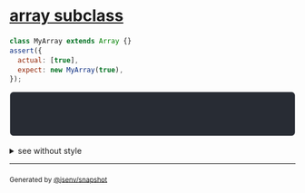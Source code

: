 # [array subclass](../../array.test.js#L165)

```js
class MyArray extends Array {}
assert({
  actual: [true],
  expect: new MyArray(true),
});
```

![img](throw.svg)

<details>
  <summary>see without style</summary>

```console
AssertionError: actual and expect are different

actual: [true]
expect: MyArray [true]
```

</details>

---

<sub>
  Generated by <a href="https://github.com/jsenv/core/tree/main/packages/independent/snapshot">@jsenv/snapshot</a>
</sub>